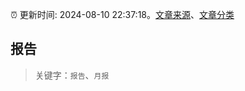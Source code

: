 :alarm_clock: 更新时间: 2024-08-10 22:37:18。[文章来源](/README.md)、[文章分类](/TAGS.md)

## 报告


> 关键字：`报告`、`月报`



